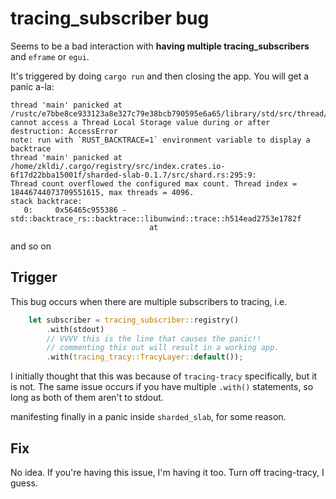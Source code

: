 # tracing_subscriber bug

Seems to be a bad interaction with **having multiple tracing_subscribers** and `eframe` or `egui`.

It's triggered by doing `cargo run` and then closing the app. You will get a panic a-la:

```
thread 'main' panicked at /rustc/e7bbe8ce933123a8e327c79e38bcb790595e6a65/library/std/src/thread/local.rs:262:26:
cannot access a Thread Local Storage value during or after destruction: AccessError
note: run with `RUST_BACKTRACE=1` environment variable to display a backtrace
thread 'main' panicked at /home/zkldi/.cargo/registry/src/index.crates.io-6f17d22bba15001f/sharded-slab-0.1.7/src/shard.rs:295:9:
Thread count overflowed the configured max count. Thread index = 18446744073709551615, max threads = 4096.
stack backtrace:
   0:     0x56465c955386 - std::backtrace_rs::backtrace::libunwind::trace::h514ead2753e1782f
                               at
```

and so on

## Trigger

This bug occurs when there are multiple subscribers to tracing, i.e.
```rs
    let subscriber = tracing_subscriber::registry()
        .with(stdout)
        // VVVV this is the line that causes the panic!!
        // commenting this out will result in a working app.
        .with(tracing_tracy::TracyLayer::default());
```

I initially thought that this was because of `tracing-tracy` specifically, but it is not. The same issue occurs if you have multiple `.with()` statements, so long as both of them aren't to stdout.

manifesting finally in a panic inside `sharded_slab`, for some reason.

## Fix

No idea. If you're having this issue, I'm having it too. Turn off tracing-tracy, I guess.
